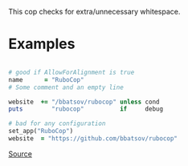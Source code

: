
This cop checks for extra/unnecessary whitespace.

# Examples

```ruby

# good if AllowForAlignment is true
name      = "RuboCop"
# Some comment and an empty line

website  += "/bbatsov/rubocop" unless cond
puts        "rubocop"          if     debug

# bad for any configuration
set_app("RuboCop")
website  = "https://github.com/bbatsov/rubocop"
```

[Source](http://www.rubydoc.info/gems/rubocop/RuboCop/Cop/Layout/ExtraSpacing)